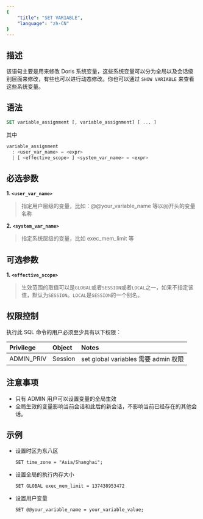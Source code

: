 ```yaml
---
{
    "title": "SET VARIABLE",
    "language": "zh-CN"
}
---
```


## 描述

该语句主要是用来修改 Doris 系统变量，这些系统变量可以分为全局以及会话级别层面来修改，有些也可以进行动态修改。你也可以通过 `SHOW VARIABLE` 来查看这些系统变量。

## 语法
```sql
SET variable_assignment [, variable_assignment] [ ... ]
```
其中
```sql
variable_assignment
  : <user_var_name> = <expr>
  | [ <effective_scope> ] <system_var_name> = <expr>
```

## 必选参数
**1. `<user_var_name>`**
> 指定用户层级的变量，比如：@@your_variable_name 等以`@@`开头的变量名称

**2. `<system_var_name>`**
> 指定系统层级的变量，比如 exec_mem_limit 等

## 可选参数
**1. `<effective_scope>`**

> 生效范围的取值可以是`GLOBAL`或者`SESSION`或者`LOCAL`之一，如果不指定该值，默认为`SESSION`。`LOCAL`是`SESSION`的一个别名。

## 权限控制
执行此 SQL 命令的用户必须至少具有以下权限：

| Privilege  | Object | Notes                                        |
| :--------- | :----- | :------------------------------------------- |
| ADMIN_PRIV | Session  | set global variables 需要 admin 权限 |

## 注意事项

- 只有 ADMIN 用户可以设置变量的全局生效
- 全局生效的变量影响当前会话和此后的新会话，不影响当前已经存在的其他会话。

## 示例


- 设置时区为东八区

   ```
   SET time_zone = "Asia/Shanghai";
   ```


- 设置全局的执行内存大小

   ```
   SET GLOBAL exec_mem_limit = 137438953472
   ```

- 设置用户变量
   ```
   SET @@your_variable_name = your_variable_value;
   ```

